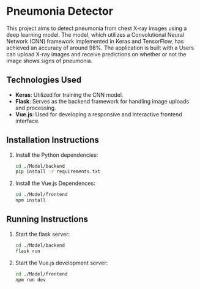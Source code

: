 # Pneumonia Detector

This project aims to detect pneumonia from chest X-ray images using a deep learning model. The model, which utilizes a Convolutional Neural Network (CNN) framework implemented in Keras and TensorFlow, has achieved an accuracy of around 98%. The application is built with a Users can upload X-ray images and receive predictions on whether or not the image shows signs of pneumonia.

## Technologies Used
- **Keras**: Utilized for training the CNN model.
- **Flask**: Serves as the backend framework for handling image uploads and processing.
- **Vue.js**: Used for developing a responsive and interactive frontend interface.

## Installation Instructions

1. Install the Python dependencies:
   ```bash
   cd ./Model/backend
   pip install -r requirements.txt
2. Install the Vue.js Dependences:
   ```bash
   cd ./Model/frontend
   npm install
## Running Instructions

1. Start the flask server:
   ```bash
   cd ./Model/backend
   flask run
2. Start the Vue.js development server:
   ```bash
   cd ./Model/frontend
   npm run dev

